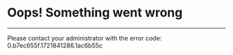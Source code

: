 Oops! Something went wrong
==========================

* * *

Please contact your administrator with the error code: 0.b7ec655f.1721841286.1ac6b55c